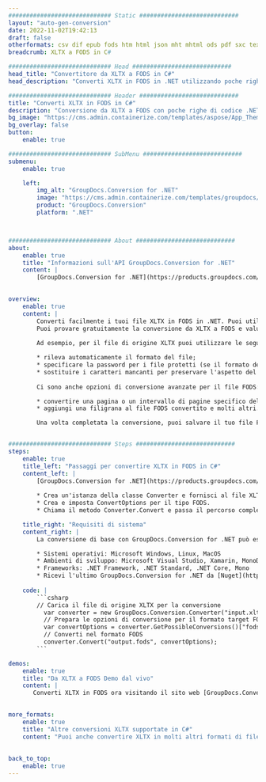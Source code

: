 ```yaml
---
############################# Static ############################
layout: "auto-gen-conversion"
date: 2022-11-02T19:42:13
draft: false
otherformats: csv dif epub fods htm html json mht mhtml ods pdf sxc tex tsv xlam xls xlsb xlsm xlsx xlt xltm xltx xml xps
breadcrumb: XLTX a FODS in C#

############################# Head ############################
head_title: "Convertitore da XLTX a FODS in C#"
head_description: "Converti XLTX in FODS in .NET utilizzando poche righe di codice. Utilizza l'API di conversione dei documenti di GroupDocs per convertire oltre 160 formati di file."

############################# Header ############################
title: "Converti XLTX in FODS in C#"
description: "Conversione da XLTX a FODS con poche righe di codice .NET"
bg_image: "https://cms.admin.containerize.com/templates/aspose/App_Themes/V3/images/bg/header1.png"
bg_overlay: false
button:
    enable: true

############################# SubMenu ############################
submenu:
    enable: true

    left:
        img_alt: "GroupDocs.Conversion for .NET"
        image: "https://cms.admin.containerize.com/templates/groupdocs/images/product-logos/90x90-noborder/groupdocs-conversion-net.png"
        product: "GroupDocs.Conversion"
        platform: ".NET"



############################# About ############################
about:
    enable: true
    title: "Informazioni sull'API GroupDocs.Conversion for .NET"
    content: |
        [GroupDocs.Conversion for .NET](https://products.groupdocs.com/conversion/net/) può essere utilizzato per convertire Microsoft Word, Excel, PowerPoint, PDF, Visio e altri formati. GroupDocs.Conversion è un'API standalone adatta per sistemi interni e back-end in cui sono richieste prestazioni elevate. Non dipende da alcun software come Microsoft o Open Office.
    

overview:
    enable: true
    content: |
        Converti facilmente i tuoi file XLTX in FODS in .NET. Puoi utilizzare solo un paio di righe di codice C# in qualsiasi piattaforma a tua scelta come: Windows, Linux, macOS.
        Puoi provare gratuitamente la conversione da XLTX a FODS e valutare la qualità dei risultati della conversione. Insieme a semplici scenari di conversione di file, puoi provare opzioni più avanzate per caricare il file di origine XLTX e per salvare il risultato di output FODS. 
        
        Ad esempio, per il file di origine XLTX puoi utilizzare le seguenti opzioni di caricamento:

        * rileva automaticamente il formato del file;
        * specificare la password per i file protetti (se il formato del file lo supporta);
        * sostituire i caratteri mancanti per preservare l'aspetto del documento.
        
        Ci sono anche opzioni di conversione avanzate per il file FODS:

        * convertire una pagina o un intervallo di pagine specifico del documento;
        * aggiungi una filigrana al file FODS convertito e molti altri.

        Una volta completata la conversione, puoi salvare il tuo file FODS nel percorso del file locale o in qualsiasi archivio di terze parti come FTP, Amazon S3, Google Drive, Dropbox ecc. Nota: per convertire XLTX in {{ TO}} non è necessario alcun software aggiuntivo installato, come MS Office, Open Office, Adobe Acrobat Reader ecc.


############################# Steps ############################
steps:
    enable: true
    title_left: "Passaggi per convertire XLTX in FODS in C#"
    content_left: |
        [GroupDocs.Conversion for .NET](https://products.groupdocs.com/conversion/net/) consente agli sviluppatori di convertire facilmente un file XLTX in FODS con poche righe di codice.
        
        * Crea un'istanza della classe Converter e fornisci al file XLTX il percorso completo
        * Crea e imposta ConvertOptions per il tipo FODS.
        * Chiama il metodo Converter.Convert e passa il percorso completo e il formato (FODS) come parametro

    title_right: "Requisiti di sistema"
    content_right: |
        La conversione di base con GroupDocs.Conversion for .NET può essere eseguita in pochi semplici passaggi. Le nostre API sono supportate su tutte le principali piattaforme e sistemi operativi. Prima di eseguire il codice seguente, assicurati di avere i seguenti prerequisiti installati sul tuo sistema.

        * Sistemi operativi: Microsoft Windows, Linux, MacOS
        * Ambienti di sviluppo: Microsoft Visual Studio, Xamarin, MonoDevelop
        * Frameworks: .NET Framework, .NET Standard, .NET Core, Mono
        * Ricevi l'ultimo GroupDocs.Conversion for .NET da [Nuget](https://www.nuget.org/packages/groupdocs.conversion)
         
    code: |
        ```csharp    
        // Carica il file di origine XLTX per la conversione
          var converter = new GroupDocs.Conversion.Converter("input.xltx");
          // Prepara le opzioni di conversione per il formato target FODS
          var convertOptions = converter.GetPossibleConversions()["fods"].ConvertOptions;
          // Converti nel formato FODS
          converter.Convert("output.fods", convertOptions);
        ```

demos:
    enable: true
    title: "Da XLTX a FODS Demo dal vivo"
    content: |
       Converti XLTX in FODS ora visitando il sito web [GroupDocs.Conversion App](https://products.groupdocs.app/conversion/family). La demo online presenta i seguenti vantaggi
          

more_formats:
    enable: true
    title: "Altre conversioni XLTX supportate in C#"
    content: "Puoi anche convertire XLTX in molti altri formati di file. Si prega di consultare l'elenco di seguito."
       
       
back_to_top:
    enable: true
---
```

